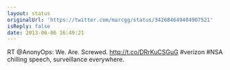 ```yaml
---
layout: status
originalUrl: 'https://twitter.com/marcgg/status/342684649404907521'
isReply: false
date: 2013-06-06 16:49:21
---
```


RT @AnonyOps: We. Are. Screwed.  http://t.co/DRrKuCSGuG #verizon #NSA chilling speech, surveillance everywhere.

